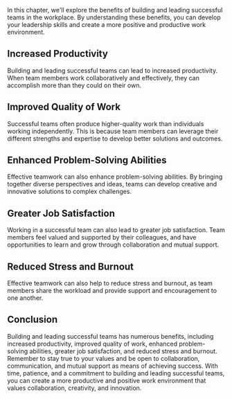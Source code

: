 
In this chapter, we'll explore the benefits of building and leading successful teams in the workplace. By understanding these benefits, you can develop your leadership skills and create a more positive and productive work environment.

Increased Productivity
----------------------

Building and leading successful teams can lead to increased productivity. When team members work collaboratively and effectively, they can accomplish more than they could on their own.

Improved Quality of Work
------------------------

Successful teams often produce higher-quality work than individuals working independently. This is because team members can leverage their different strengths and expertise to develop better solutions and outcomes.

Enhanced Problem-Solving Abilities
----------------------------------

Effective teamwork can also enhance problem-solving abilities. By bringing together diverse perspectives and ideas, teams can develop creative and innovative solutions to complex challenges.

Greater Job Satisfaction
------------------------

Working in a successful team can also lead to greater job satisfaction. Team members feel valued and supported by their colleagues, and have opportunities to learn and grow through collaboration and mutual support.

Reduced Stress and Burnout
--------------------------

Effective teamwork can also help to reduce stress and burnout, as team members share the workload and provide support and encouragement to one another.

Conclusion
----------

Building and leading successful teams has numerous benefits, including increased productivity, improved quality of work, enhanced problem-solving abilities, greater job satisfaction, and reduced stress and burnout. Remember to stay true to your values and be open to collaboration, communication, and mutual support as means of achieving success. With time, patience, and a commitment to building and leading successful teams, you can create a more productive and positive work environment that values collaboration, creativity, and innovation.
